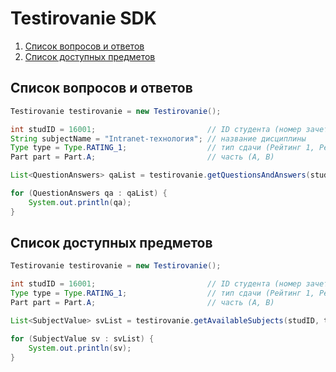 # Testirovanie SDK
1. [Список вопросов и ответов](#question-answers-list)
2. [Список доступных предметов](#available-subjects)

## Список вопросов и ответов <a name="question-answers-list"></a>

```java
Testirovanie testirovanie = new Testirovanie();

int studID = 16001;                         // ID студента (номер зачетки), от имени которого совершается действие
String subjectName = "Intranet-технология"; // название дисциплины
Type type = Type.RATING_1;                  // тип сдачи (Рейтинг 1, Рейтинг 2, Зачет, Экзамен)
Part part = Part.A;                         // часть (А, В)

List<QuestionAnswers> qaList = testirovanie.getQuestionsAndAnswers(studID, subjectName, type, part);

for (QuestionAnswers qa : qaList) {
    System.out.println(qa);
}
```

## Список доступных предметов <a name="available-subjects"></a>

```java
Testirovanie testirovanie = new Testirovanie();

int studID = 16001;                         // ID студента (номер зачетки), от имени которого совершается действие
Type type = Type.RATING_1;                  // тип сдачи (Рейтинг 1, Рейтинг 2, Зачет, Экзамен)
Part part = Part.A;                         // часть (А, В)

List<SubjectValue> svList = testirovanie.getAvailableSubjects(studID, type, part);

for (SubjectValue sv : svList) {
    System.out.println(sv);
}
```
